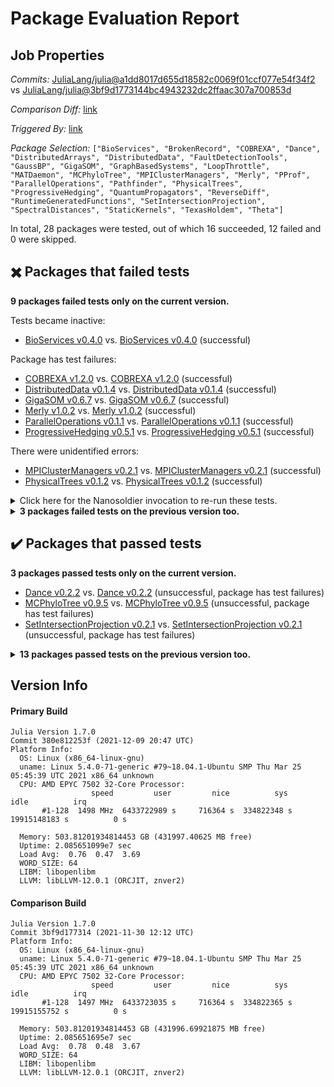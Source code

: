 # Package Evaluation Report

## Job Properties

*Commits:* [JuliaLang/julia@a1dd8017d655d18582c0069f01ccf077e54f34f2](https://github.com/JuliaLang/julia/commit/a1dd8017d655d18582c0069f01ccf077e54f34f2) vs [JuliaLang/julia@3bf9d1773144bc4943232dc2ffaac307a700853d](https://github.com/JuliaLang/julia/commit/3bf9d1773144bc4943232dc2ffaac307a700853d)

*Comparison Diff:* [link](https://github.com/JuliaLang/julia/compare/3bf9d1773144bc4943232dc2ffaac307a700853d..a1dd8017d655d18582c0069f01ccf077e54f34f2)

*Triggered By:* [link](https://github.com/JuliaLang/julia/pull/43297#issuecomment-991261253)

*Package Selection:* `["BioServices", "BrokenRecord", "COBREXA", "Dance", "DistributedArrays", "DistributedData", "FaultDetectionTools", "GaussBP", "GigaSOM", "GraphBasedSystems", "LoopThrottle", "MATDaemon", "MCPhyloTree", "MPIClusterManagers", "Merly", "PProf", "ParallelOperations", "Pathfinder", "PhysicalTrees", "ProgressiveHedging", "QuantumPropagators", "ReverseDiff", "RuntimeGeneratedFunctions", "SetIntersectionProjection", "SpectralDistances", "StaticKernels", "TexasHoldem", "Theta"]`

In total, 28 packages were tested, out of which 16 succeeded, 12 failed and 0 were skipped.


## :heavy_multiplication_x: Packages that failed tests

**9 packages failed tests only on the current version.**

Tests became inactive:

- [BioServices v0.4.0](https://s3.amazonaws.com/julialang-reports/nanosoldier/pkgeval/by_hash/a1dd801_vs_3bf9d17/BioServices.1.7.0-380e812253f.log) vs. [BioServices v0.4.0](https://s3.amazonaws.com/julialang-reports/nanosoldier/pkgeval/by_hash/a1dd801_vs_3bf9d17/BioServices.1.7.0-3bf9d177314.log) (successful)

Package has test failures:

- [COBREXA v1.2.0](https://s3.amazonaws.com/julialang-reports/nanosoldier/pkgeval/by_hash/a1dd801_vs_3bf9d17/COBREXA.1.7.0-380e812253f.log) vs. [COBREXA v1.2.0](https://s3.amazonaws.com/julialang-reports/nanosoldier/pkgeval/by_hash/a1dd801_vs_3bf9d17/COBREXA.1.7.0-3bf9d177314.log) (successful)
- [DistributedData v0.1.4](https://s3.amazonaws.com/julialang-reports/nanosoldier/pkgeval/by_hash/a1dd801_vs_3bf9d17/DistributedData.1.7.0-380e812253f.log) vs. [DistributedData v0.1.4](https://s3.amazonaws.com/julialang-reports/nanosoldier/pkgeval/by_hash/a1dd801_vs_3bf9d17/DistributedData.1.7.0-3bf9d177314.log) (successful)
- [GigaSOM v0.6.7](https://s3.amazonaws.com/julialang-reports/nanosoldier/pkgeval/by_hash/a1dd801_vs_3bf9d17/GigaSOM.1.7.0-380e812253f.log) vs. [GigaSOM v0.6.7](https://s3.amazonaws.com/julialang-reports/nanosoldier/pkgeval/by_hash/a1dd801_vs_3bf9d17/GigaSOM.1.7.0-3bf9d177314.log) (successful)
- [Merly v1.0.2](https://s3.amazonaws.com/julialang-reports/nanosoldier/pkgeval/by_hash/a1dd801_vs_3bf9d17/Merly.1.7.0-380e812253f.log) vs. [Merly v1.0.2](https://s3.amazonaws.com/julialang-reports/nanosoldier/pkgeval/by_hash/a1dd801_vs_3bf9d17/Merly.1.7.0-3bf9d177314.log) (successful)
- [ParallelOperations v0.1.1](https://s3.amazonaws.com/julialang-reports/nanosoldier/pkgeval/by_hash/a1dd801_vs_3bf9d17/ParallelOperations.1.7.0-380e812253f.log) vs. [ParallelOperations v0.1.1](https://s3.amazonaws.com/julialang-reports/nanosoldier/pkgeval/by_hash/a1dd801_vs_3bf9d17/ParallelOperations.1.7.0-3bf9d177314.log) (successful)
- [ProgressiveHedging v0.5.1](https://s3.amazonaws.com/julialang-reports/nanosoldier/pkgeval/by_hash/a1dd801_vs_3bf9d17/ProgressiveHedging.1.7.0-380e812253f.log) vs. [ProgressiveHedging v0.5.1](https://s3.amazonaws.com/julialang-reports/nanosoldier/pkgeval/by_hash/a1dd801_vs_3bf9d17/ProgressiveHedging.1.7.0-3bf9d177314.log) (successful)

There were unidentified errors:

- [MPIClusterManagers v0.2.1](https://s3.amazonaws.com/julialang-reports/nanosoldier/pkgeval/by_hash/a1dd801_vs_3bf9d17/MPIClusterManagers.1.7.0-380e812253f.log) vs. [MPIClusterManagers v0.2.1](https://s3.amazonaws.com/julialang-reports/nanosoldier/pkgeval/by_hash/a1dd801_vs_3bf9d17/MPIClusterManagers.1.7.0-3bf9d177314.log) (successful)
- [PhysicalTrees v0.1.2](https://s3.amazonaws.com/julialang-reports/nanosoldier/pkgeval/by_hash/a1dd801_vs_3bf9d17/PhysicalTrees.1.7.0-380e812253f.log) vs. [PhysicalTrees v0.1.2](https://s3.amazonaws.com/julialang-reports/nanosoldier/pkgeval/by_hash/a1dd801_vs_3bf9d17/PhysicalTrees.1.7.0-3bf9d177314.log) (successful)

<details><summary>Click here for the Nanosoldier invocation to re-run these tests.</summary>
<p>

```
@nanosoldier `runtests(["BioServices", "COBREXA", "DistributedData", "GigaSOM", "MPIClusterManagers", "Merly", "ParallelOperations", "PhysicalTrees", "ProgressiveHedging"], vs = ":release-1.7")`
```

</p>
</details>


<details><summary><strong>3 packages failed tests on the previous version too.</strong></summary>
<p>

Package has test failures:

- [MATDaemon v0.1.0](https://s3.amazonaws.com/julialang-reports/nanosoldier/pkgeval/by_hash/a1dd801_vs_3bf9d17/MATDaemon.1.7.0-380e812253f.log)
- [Theta v0.1.2](https://s3.amazonaws.com/julialang-reports/nanosoldier/pkgeval/by_hash/a1dd801_vs_3bf9d17/Theta.1.7.0-380e812253f.log)

Test log exceeded the size limit:

- [TexasHoldem v0.1.0](https://s3.amazonaws.com/julialang-reports/nanosoldier/pkgeval/by_hash/a1dd801_vs_3bf9d17/TexasHoldem.1.7.0-380e812253f.log)

</p>
</details>


## :heavy_check_mark: Packages that passed tests

**3 packages passed tests only on the current version.**

- [Dance v0.2.2](https://s3.amazonaws.com/julialang-reports/nanosoldier/pkgeval/by_hash/a1dd801_vs_3bf9d17/Dance.1.7.0-380e812253f.log) vs. [Dance v0.2.2](https://s3.amazonaws.com/julialang-reports/nanosoldier/pkgeval/by_hash/a1dd801_vs_3bf9d17/Dance.1.7.0-3bf9d177314.log) (unsuccessful, package has test failures)
- [MCPhyloTree v0.9.5](https://s3.amazonaws.com/julialang-reports/nanosoldier/pkgeval/by_hash/a1dd801_vs_3bf9d17/MCPhyloTree.1.7.0-380e812253f.log) vs. [MCPhyloTree v0.9.5](https://s3.amazonaws.com/julialang-reports/nanosoldier/pkgeval/by_hash/a1dd801_vs_3bf9d17/MCPhyloTree.1.7.0-3bf9d177314.log) (unsuccessful, package has test failures)
- [SetIntersectionProjection v0.2.1](https://s3.amazonaws.com/julialang-reports/nanosoldier/pkgeval/by_hash/a1dd801_vs_3bf9d17/SetIntersectionProjection.1.7.0-380e812253f.log) vs. [SetIntersectionProjection v0.2.1](https://s3.amazonaws.com/julialang-reports/nanosoldier/pkgeval/by_hash/a1dd801_vs_3bf9d17/SetIntersectionProjection.1.7.0-3bf9d177314.log) (unsuccessful, package has test failures)

<details><summary><strong>13 packages passed tests on the previous version too.</strong></summary>
<p>

- [BrokenRecord v0.1.8](https://s3.amazonaws.com/julialang-reports/nanosoldier/pkgeval/by_hash/a1dd801_vs_3bf9d17/BrokenRecord.1.7.0-380e812253f.log)
- [DistributedArrays v0.6.6](https://s3.amazonaws.com/julialang-reports/nanosoldier/pkgeval/by_hash/a1dd801_vs_3bf9d17/DistributedArrays.1.7.0-380e812253f.log)
- [FaultDetectionTools v0.5.0](https://s3.amazonaws.com/julialang-reports/nanosoldier/pkgeval/by_hash/a1dd801_vs_3bf9d17/FaultDetectionTools.1.7.0-380e812253f.log)
- [GaussBP v0.1.0](https://s3.amazonaws.com/julialang-reports/nanosoldier/pkgeval/by_hash/a1dd801_vs_3bf9d17/GaussBP.1.7.0-380e812253f.log)
- [GraphBasedSystems v0.1.3](https://s3.amazonaws.com/julialang-reports/nanosoldier/pkgeval/by_hash/a1dd801_vs_3bf9d17/GraphBasedSystems.1.7.0-380e812253f.log)
- [LoopThrottle v0.1.0](https://s3.amazonaws.com/julialang-reports/nanosoldier/pkgeval/by_hash/a1dd801_vs_3bf9d17/LoopThrottle.1.7.0-380e812253f.log)
- [PProf v2.0.1](https://s3.amazonaws.com/julialang-reports/nanosoldier/pkgeval/by_hash/a1dd801_vs_3bf9d17/PProf.1.7.0-380e812253f.log)
- [Pathfinder v0.2.3](https://s3.amazonaws.com/julialang-reports/nanosoldier/pkgeval/by_hash/a1dd801_vs_3bf9d17/Pathfinder.1.7.0-380e812253f.log)
- [QuantumPropagators v0.0.2](https://s3.amazonaws.com/julialang-reports/nanosoldier/pkgeval/by_hash/a1dd801_vs_3bf9d17/QuantumPropagators.1.7.0-380e812253f.log)
- [ReverseDiff v1.11.0](https://s3.amazonaws.com/julialang-reports/nanosoldier/pkgeval/by_hash/a1dd801_vs_3bf9d17/ReverseDiff.1.7.0-380e812253f.log)
- [RuntimeGeneratedFunctions v0.5.3](https://s3.amazonaws.com/julialang-reports/nanosoldier/pkgeval/by_hash/a1dd801_vs_3bf9d17/RuntimeGeneratedFunctions.1.7.0-380e812253f.log)
- [SpectralDistances v0.1.13](https://s3.amazonaws.com/julialang-reports/nanosoldier/pkgeval/by_hash/a1dd801_vs_3bf9d17/SpectralDistances.1.7.0-380e812253f.log)
- [StaticKernels v0.6.1](https://s3.amazonaws.com/julialang-reports/nanosoldier/pkgeval/by_hash/a1dd801_vs_3bf9d17/StaticKernels.1.7.0-380e812253f.log)

</p>
</details>


## Version Info

#### Primary Build

```
Julia Version 1.7.0
Commit 380e812253f (2021-12-09 20:47 UTC)
Platform Info:
  OS: Linux (x86_64-linux-gnu)
  uname: Linux 5.4.0-71-generic #79~18.04.1-Ubuntu SMP Thu Mar 25 05:45:39 UTC 2021 x86_64 unknown
  CPU: AMD EPYC 7502 32-Core Processor: 
                  speed         user         nice          sys         idle          irq
       #1-128  1498 MHz  6433722989 s     716364 s  334822348 s  19915148183 s          0 s
       
  Memory: 503.81201934814453 GB (431997.40625 MB free)
  Uptime: 2.085651099e7 sec
  Load Avg:  0.76  0.47  3.69
  WORD_SIZE: 64
  LIBM: libopenlibm
  LLVM: libLLVM-12.0.1 (ORCJIT, znver2)

```

#### Comparison Build

```
Julia Version 1.7.0
Commit 3bf9d177314 (2021-11-30 12:12 UTC)
Platform Info:
  OS: Linux (x86_64-linux-gnu)
  uname: Linux 5.4.0-71-generic #79~18.04.1-Ubuntu SMP Thu Mar 25 05:45:39 UTC 2021 x86_64 unknown
  CPU: AMD EPYC 7502 32-Core Processor: 
                  speed         user         nice          sys         idle          irq
       #1-128  1497 MHz  6433723035 s     716364 s  334822365 s  19915155752 s          0 s
       
  Memory: 503.81201934814453 GB (431996.69921875 MB free)
  Uptime: 2.085651695e7 sec
  Load Avg:  0.78  0.48  3.67
  WORD_SIZE: 64
  LIBM: libopenlibm
  LLVM: libLLVM-12.0.1 (ORCJIT, znver2)

```
<!-- Generated on 2021-12-10T22:45:34.570 -->
